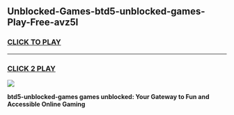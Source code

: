 
## Unblocked-Games-btd5-unblocked-games-Play-Free-avz5l
<h3>
<a href="https://premium76.site?title=btd5-unblocked-games&ref=22A">CLICK TO PLAY</a></h3>
<hr>

<h3>
<a href="https://premium76.site?title=btd5-unblocked-games&ref=22A">CLICK 2 PLAY</a>
  
</h3>

<a href="https://premium76.site?title=btd5-unblocked-games&ref=22A"><img src="https://clearcache.store/games.png"></a>


**btd5-unblocked-games games unblocked: Your Gateway to Fun and Accessible Online Gaming**
